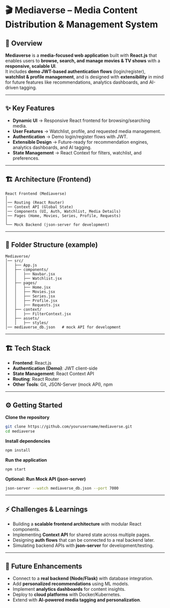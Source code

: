 # 🎬 Mediaverse – Media Content Distribution & Management System  

## 📖 Overview
**Mediaverse** is a **media-focused web application** built with **React.js** that enables users to **browse, search, and manage movies & TV shows** with a **responsive, scalable UI**.  
It includes **demo JWT-based authentication flows** (login/register), **watchlist & profile management**, and is designed with **extensibility** in mind for future features like recommendations, analytics dashboards, and AI-driven tagging.  

---

## ✨ Key Features  
- **Dynamic UI** → Responsive React frontend for browsing/searching media.  
- **User Features** → Watchlist, profile, and requested media management.  
- **Authentication** → Demo login/register flows with JWT.  
- **Extensible Design** → Future-ready for recommendation engines, analytics dashboards, and AI tagging.  
- **State Management** → React Context for filters, watchlist, and preferences.  

---

## 🏗️ Architecture (Frontend)  
```
React Frontend (Mediaverse)
│
│── Routing (React Router)
│── Context API (Global State)
│── Components (UI, Auth, Watchlist, Media Details)
│── Pages (Home, Movies, Series, Profile, Requests)
│
└── Mock Backend (json-server for development)
```

---

## 📂 Folder Structure (example)
```
Mediaverse/
│── src/
│   ├── App.js
│   ├── components/
│   │   ├── Navbar.jsx
│   │   ├── Watchlist.jsx
│   ├── pages/
│   │   ├── Home.jsx
│   │   ├── Movies.jsx
│   │   ├── Series.jsx
│   │   ├── Profile.jsx
│   │   ├── Requests.jsx
│   ├── context/
│   │   ├── FilterContext.jsx
│   ├── assets/
│   │   ├── styles/
│── mediaverse_db.json   # mock API for development
```

---

## 🏗️ Tech Stack  
- **Frontend**: React.js  
- **Authentication (Demo)**: JWT client-side  
- **State Management**: React Context API  
- **Routing**: React Router  
- **Other Tools**: Git, JSON-Server (mock API), npm  

---

## ⚙️ Getting Started  
**Clone the repository**  
```bash
git clone https://github.com/yourusername/mediaverse.git
cd mediaverse
```

**Install dependencies**  
```bash
npm install
```

**Run the application**  
```bash
npm start
```

**Optional: Run Mock API (json-server)**  
```bash
json-server --watch mediaverse_db.json --port 7000
```

---

## ⚡ Challenges & Learnings  
- Building a **scalable frontend architecture** with modular React components.  
- Implementing **Context API** for shared state across multiple pages.  
- Designing **auth flows** that can be connected to a real backend later.  
- Simulating backend APIs with **json-server** for development/testing.  

---

## 🚀 Future Enhancements  
- Connect to a **real backend (Node/Flask)** with database integration.  
- Add **personalized recommendations** using ML models.  
- Implement **analytics dashboards** for content insights.  
- Deploy to **cloud platforms** with Docker/Kubernetes.  
- Extend with **AI-powered media tagging and personalization**.  
